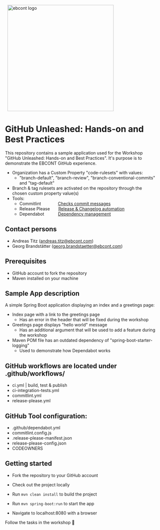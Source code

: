 &nbsp;
<img src="/assets/ebcont-base_digitalisnow-tuerkis.png" alt="ebcont logo" width="350px">

# GitHub Unleashed: Hands-on and Best Practices

This repository contains a sample application used for the Workshop "GitHub Unleashed: Hands-on and Best Practices".
It's purpose is to demonstrate the EBCONT GitHub experience.

- Organization has a Custom Property "code-rulesets" with values:
  - "branch-default", "branch-review", "branch-conventional-commits" and "tag-default"
- Branch & tag rulesets are activated on the repository through the chosen custom property value(s)
- Tools: 
  - Commitlint&emsp;&emsp;&emsp;&emsp;[Checks commit messages](<https://www.conventionalcommits.org/en/v1.0.0/>)
  - Release Please&emsp;&emsp;[Release & Changelog automation](<https://github.com/googleapis/release-please>)
  - Dependabot&nbsp;&emsp;&emsp;&emsp;[Dependency management](<https://docs.github.com/en/code-security/getting-started/dependabot-quickstart-guide>)

## Contact persons

- Andreas Titz (andreas.titz@ebcont.com)
- Georg Brandstätter (georg.brandstaetter@ebcont.com)

## Prerequisites

- GitHub account to fork the repository
- Maven installed on your machine

## Sample App description

A simple Spring Boot application displaying an index and a greetings page:
- Index page with a link to the greetings page
  - Has an error in the header that will be fixed during the workshop 
- Greetings page displays "hello world" message
  - Has an additional argument that will be used to add a feature during the workshop 
- Maven POM file has an outdated dependency of "spring-boot-starter-logging"
  - Used to demonstrate how Dependabot works  

## GitHub workflows are located under .github/workflows/
- ci.yml | build, test & publish  
- ci-integration-tests.yml
- commitlint.yml
- release-please.yml

## GitHub Tool configuration:
- .github/dependabot.yml
- commitlint.config.js
- .release-please-manifest.json
- release-please-config.json
- CODEOWNERS

## Getting started

- Fork the repository to your GitHub account
- Check out the project locally

- Run `mvn clean install` to build the project
- Run `mvn spring-boot:run` to start the app
- Navigate to localhost:8080 with a browser


Follow the tasks in the workshop :rocket:


